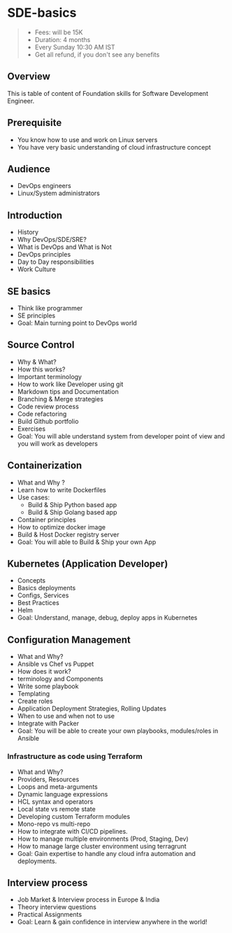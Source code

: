 # SDE-basics

> - Fees: will be 15K
> - Duration: 4 months
> - Every Sunday 10:30 AM IST
> - Get all refund, if you don't see any benefits

## Overview

This is table of content of Foundation skills for Software Development Engineer.

## Prerequisite

- You know how to use and work on Linux servers
- You have very basic understanding of cloud infrastructure concept

## Audience

- DevOps engineers
- Linux/System administrators

## Introduction

- History
- Why DevOps/SDE/SRE?
- What is DevOps and What is Not
- DevOps principles
- Day to Day responsibilities
- Work Culture

## SE basics

- Think like programmer
- SE principles
- Goal: Main turning point to DevOps world

## Source Control

- Why & What?
- How this works?
- Important terminology
- How to work like Developer using git
- Markdown tips and Documentation
- Branching & Merge strategies
- Code review process
- Code refactoring
- Build Github portfolio
- Exercises
- Goal: You will able understand system from developer point of view and you will work as developers

## Containerization

- What and Why ?
- Learn how to write Dockerfiles
- Use cases:
    - Build & Ship Python based app
    - Build & Ship Golang based app
- Container principles
- How to optimize docker image
- Build & Host Docker registry server
- Goal: You will able to Build & Ship your own App


## Kubernetes (Application Developer)

- Concepts
- Basics deployments
- Configs, Services
- Best Practices
- Helm
- Goal: Understand, manage, debug, deploy apps in Kubernetes


## Configuration Management

- What and Why?
- Ansible vs Chef vs Puppet
- How does it work?
- terminology and Components
- Write some playbook
- Templating
- Create roles
- Application Deployment Strategies, Rolling Updates
- When to use and when not to use
- Integrate with Packer
- Goal: You will be able to create your own playbooks, modules/roles in Ansible



### Infrastructure as code using Terraform

- What and Why?
- Providers, Resources
- Loops and meta-arguments
- Dynamic language expressions
- HCL syntax and operators
- Local state vs remote state
- Developing custom Terraform modules
- Mono-repo vs multi-repo
- How to integrate with CI/CD pipelines.
- How to manage multiple environments (Prod, Staging, Dev)
- How to manage large cluster environment using terragrunt
- Goal: Gain expertise to handle any cloud infra automation and deployments.


## Interview process
- Job Market & Interview process in Europe & India
- Theory interview questions
- Practical Assignments
- Goal: Learn & gain confidence in interview anywhere in the world!